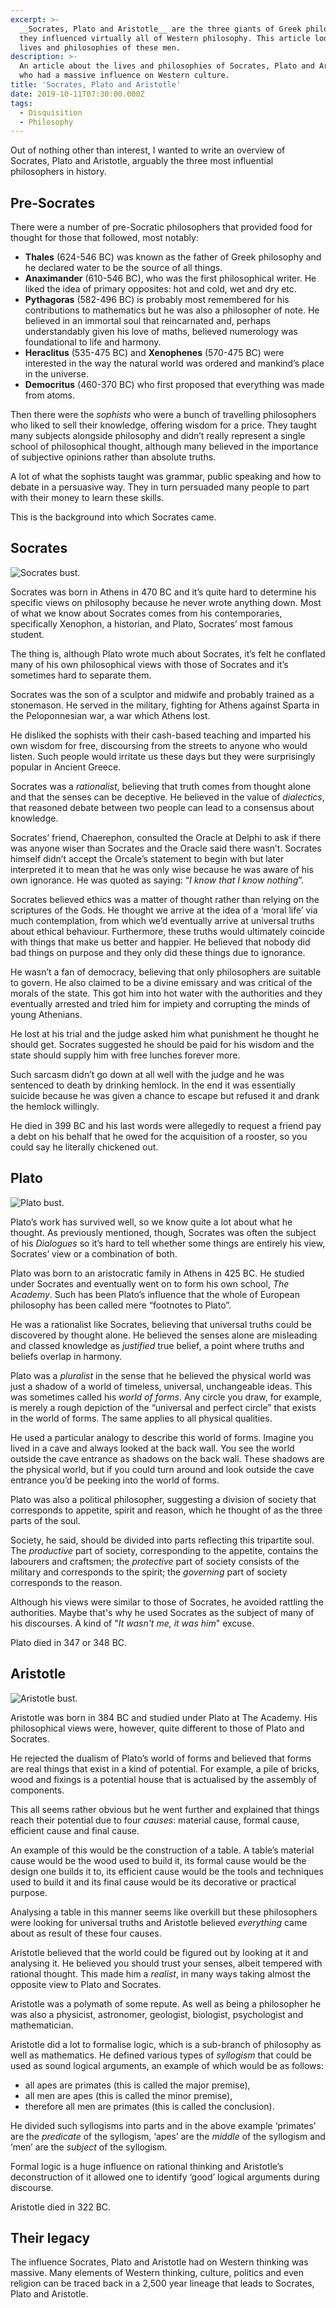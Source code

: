 ```yaml
---
excerpt: >-
  __Socrates, Plato and Aristotle__ are the three giants of Greek philosophy and
  they influenced virtually all of Western philosophy. This article looks at the
  lives and philosophies of these men.
description: >-
  An article about the lives and philosophies of Socrates, Plato and Aristotle,
  who had a massive influence on Western culture.
title: 'Socrates, Plato and Aristotle'
date: 2019-10-11T07:30:00.000Z
tags:
  - Disquisition
  - Philosophy
---
```

Out of nothing other than interest, I wanted to write an overview of Socrates, Plato and Aristotle, arguably the three most influential philosophers in history. 

## Pre-Socrates

There were a number of pre-Socratic philosophers that provided food for thought for those that followed, most notably:

- **Thales** (624-546 BC) was known as the father of Greek philosophy and he declared water to be the source of all things.
- **Anaximander** (610-546 BC), who was the first philosophical writer. He liked the idea of primary opposites: hot and cold, wet and dry etc.
- **Pythagoras** (582-496 BC) is probably most remembered for his contributions to mathematics but he was also a philosopher of note. He believed in an immortal soul that reincarnated and, perhaps understandably given his love of maths, believed numerology was foundational to life and harmony.
- **Heraclitus** (535-475 BC) and **Xenophenes** (570-475 BC) were interested in the way the natural world was ordered and mankind’s place in the universe.
- **Democritus** (460-370 BC) who first proposed that everything was made from atoms.

Then there were the _sophists_ who were a bunch of travelling philosophers who liked to sell their knowledge, offering wisdom for a price. They taught many subjects alongside philosophy and didn’t really represent a single school of philosophical thought, although many believed in the importance of subjective opinions rather than absolute truths.

A lot of what the sophists taught was grammar, public speaking and how to debate in a persuasive way. They in turn persuaded many people to part with their money to learn these skills.

This is the background into which Socrates came. 

## Socrates

![Socrates bust.](/assets/images/posts/2019/10/2019-10-11-socrates.jpg "class=s33 right|@itemprop=image")

Socrates was born in Athens in 470 BC and it’s quite hard to determine his specific views on philosophy because he never wrote anything down. Most of what we know about Socrates comes from his contemporaries, specifically Xenophon, a historian, and Plato, Socrates’ most famous student.

The thing is, although Plato wrote much about Socrates, it’s felt he conflated many of his own philosophical views with those of Socrates and it’s sometimes hard to separate them.

Socrates was the son of a sculptor and midwife and probably trained as a stonemason. He served in the military, fighting for Athens against Sparta in the Peloponnesian war, a war which Athens lost.

He disliked the sophists with their cash-based teaching and imparted his own wisdom for free, discoursing from the streets to anyone who would listen. Such people would irritate us these days but they were surprisingly popular in Ancient Greece.

Socrates was a _rationalist_, believing that truth comes from thought alone and that the senses can be deceptive. He believed in the value of _dialectics_, that reasoned debate between two people can lead to a consensus about knowledge. 

Socrates’ friend, Chaerephon, consulted the Oracle at Delphi to ask if there was anyone wiser than Socrates and the Oracle said there wasn’t. Socrates himself didn’t accept the Orcale’s statement to begin with but later interpreted it to mean that he was only wise because he was aware of his own ignorance. He was quoted as saying: “_I know that I know nothing_”.

Socrates believed ethics was a matter of thought rather than relying on the scriptures of the Gods. He thought we arrive at the idea of a ‘moral life’ via much contemplation, from which we’d eventually arrive at universal truths about ethical behaviour. Furthermore, these truths would ultimately coincide with things that make us better and happier. He believed that nobody did bad things on purpose and they only did these things due to ignorance.

He wasn’t a fan of democracy, believing that only philosophers are suitable to govern. He also claimed to be a divine emissary and was critical of the morals of the state. This got him into hot water with the authorities and they eventually arrested and tried him for impiety and corrupting the minds of young Athenians.

He lost at his trial and the judge asked him what punishment he thought he should get. Socrates suggested he should be paid for his wisdom and the state should supply him with free lunches forever more.

Such sarcasm didn’t go down at all well with the judge and he was sentenced to death by drinking hemlock. In the end it was essentially suicide because he was given a chance to escape but refused it and drank the hemlock willingly.

He died in 399 BC and his last words were allegedly to request a friend pay a debt on his behalf that he owed for the acquisition of a rooster, so you could say he literally chickened out.

## Plato

![Plato bust.](/assets/images/posts/2019/10/2019-10-11-plato.jpg "class=s33 right|@itemprop=image")

Plato’s work has survived well, so we know quite a lot about what he thought. As previously mentioned, though, Socrates was often the subject of his _Dialogues_ so it’s hard to tell whether some things are entirely his view, Socrates’ view or a combination of both.

Plato was born to an aristocratic family in Athens in 425 BC. He studied under Socrates and eventually went on to form his own school, _The Academy_. Such has been Plato’s influence that the whole of European philosophy has been called mere “footnotes to Plato”.

He was a rationalist like Socrates, believing that universal truths could be discovered by thought alone. He believed the senses alone are misleading and classed knowledge as _justified_ true belief, a point where truths and beliefs overlap in harmony.

Plato was a _pluralist_ in the sense that he believed the physical world was just a shadow of a world of timeless, universal, unchangeable ideas. This was sometimes called his _world of forms_. Any circle you draw, for example, is merely a rough depiction of the “universal and perfect circle” that exists in the world of forms. The same applies to all physical qualities.

He used a particular analogy to describe this world of forms. Imagine you lived in a cave and always looked at the back wall. You see the world outside the cave entrance as shadows on the back wall. These shadows are the physical world, but if you could turn around and look outside the cave entrance you’d be peeking into the world of forms.

Plato was also a political philosopher, suggesting a division of society that corresponds to appetite, spirit and reason, which he thought of as the three parts of the soul. 

Society, he said, should be divided into parts reflecting this tripartite soul. The _productive_ part of society, corresponding to the appetite, contains the labourers and craftsmen; the _protective_ part of society consists of the military and corresponds to the spirit; the _governing_ part of society corresponds to the reason.

Although his views were similar to those of Socrates, he avoided rattling the authorities. Maybe that's why he used Socrates as the subject of many of his discourses. A kind of "_It wasn't me, it was him_" excuse. 

Plato died in 347 or 348 BC.

## Aristotle

![Aristotle bust.](/assets/images/posts/2019/10/2019-10-11-aristotle.jpg "class=s33 right|@itemprop=image")

Aristotle was born in 384 BC and studied under Plato at The Academy. His philosophical views were, however, quite different to those of Plato and Socrates.

He rejected the dualism of Plato’s world of forms and believed that forms are real things that exist in a kind of potential. For example, a pile of bricks, wood and fixings is a potential house that is actualised by the assembly of components.

This all seems rather obvious but he went further and explained that things reach their potential due to four _causes_: material cause, formal cause, efficient cause and final cause.

An example of this would be the construction of a table. A table’s material cause would be the wood used to build it, its formal cause would be the design one builds it to, its efficient cause would be the tools and techniques used to build it and its final cause would be its decorative or practical purpose.

Analysing a table in this manner seems like overkill but these philosophers were looking for universal truths and Aristotle believed _everything_ came about as result of these four causes. 

Aristotle believed that the world could be figured out by looking at it and analysing it. He believed you should trust your senses, albeit tempered with rational thought. This made him a _realist_, in many ways taking almost the opposite view to Plato and Socrates.

Aristotle was a polymath of some repute. As well as being a philosopher he was also a physicist, astronomer, geologist, biologist, psychologist and mathematician.

Aristotle did a lot to formalise logic, which is a sub-branch of philosophy as well as mathematics. He defined various types of _syllogism_ that could be used as sound logical arguments, an example of which would be as follows:

- all apes are primates (this is called the major premise),
- all men are apes (this is called the minor premise),
- therefore all men are primates (this is called the conclusion).

He divided such syllogisms into parts and in the above example ‘primates’ are the _predicate_ of the syllogism, ‘apes’ are the _middle_ of the syllogism and ‘men’ are the _subject_ of the syllogism.  

Formal logic is a huge influence on rational thinking and Aristotle’s deconstruction of it allowed one to identify ‘good’ logical arguments during discourse.

Aristotle died in 322 BC.

## Their legacy

The influence Socrates, Plato and Aristotle had on Western thinking was massive. Many elements of Western thinking, culture, politics and even religion can be traced back in a 2,500 year lineage that leads to Socrates, Plato and Aristotle.

